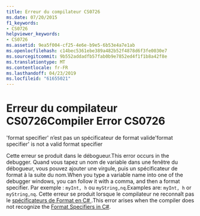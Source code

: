 ```yaml
---
title: Erreur du compilateur CS0726
ms.date: 07/20/2015
f1_keywords:
- CS0726
helpviewer_keywords:
- CS0726
ms.assetid: 9ea5f004-cf25-4e6e-b9e5-6b53e4a7e1ab
ms.openlocfilehash: c14bec5361ebe389a482b52f4878d6f3fe0030e7
ms.sourcegitcommit: 9b552addadfb57fab0b9e7852ed4f1f1b8a42f8e
ms.translationtype: MT
ms.contentlocale: fr-FR
ms.lasthandoff: 04/23/2019
ms.locfileid: "61655021"
---
```

# <a name="compiler-error-cs0726"></a><span data-ttu-id="f060d-102">Erreur du compilateur CS0726</span><span class="sxs-lookup"><span data-stu-id="f060d-102">Compiler Error CS0726</span></span>
<span data-ttu-id="f060d-103">'format specifier' n’est pas un spécificateur de format valide</span><span class="sxs-lookup"><span data-stu-id="f060d-103">'format specifier' is not a valid format specifier</span></span>  
  
 <span data-ttu-id="f060d-104">Cette erreur se produit dans le débogueur.</span><span class="sxs-lookup"><span data-stu-id="f060d-104">This error occurs in the debugger.</span></span> <span data-ttu-id="f060d-105">Quand vous tapez un nom de variable dans une fenêtre du débogueur, vous pouvez ajouter une virgule, puis un spécificateur de format à la suite du nom.</span><span class="sxs-lookup"><span data-stu-id="f060d-105">When you type a variable name into one of the debugger windows, you can follow it with a comma, and then a format specifier.</span></span> <span data-ttu-id="f060d-106">Par exemple : `myInt, h` ou `myString,nq`.</span><span class="sxs-lookup"><span data-stu-id="f060d-106">Examples are: `myInt, h` or `myString,nq`.</span></span> <span data-ttu-id="f060d-107">Cette erreur se produit lorsque le compilateur ne reconnaît pas le [spécificateurs de Format en C# ](/visualstudio/debugger/format-specifiers-in-csharp).</span><span class="sxs-lookup"><span data-stu-id="f060d-107">This error arises when the compiler does not recognize the [Format Specifiers in C#](/visualstudio/debugger/format-specifiers-in-csharp).</span></span>
